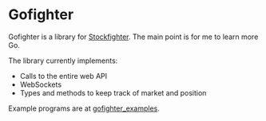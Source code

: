 # Gofighter

Gofighter is a library for [Stockfighter](https://www.stockfighter.io). The main point is for me to learn more Go.

The library currently implements:

* Calls to the entire web API
* WebSockets
* Types and methods to keep track of market and position

Example programs are at [gofighter_examples](https://github.com/fohristiwhirl/gofighter_examples).
